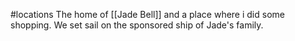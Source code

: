 #locations
The home of [[Jade Bell]] and a place where i did some shopping.
We set sail on the sponsored ship of Jade's family.
